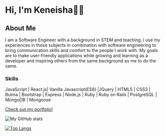  # Hi, I'm Keneisha👋🏿
 
 ## About Me
I am a Software Engineer with a background in STEM and teaching. I use my experiences in these subjects in combination with software engineering to bring communication skills and comfort to the people I work with. My goals are to make user-friendly applications while growing and learning as a developer and inspiring others from the same background as me to do the same. 

### Skills
JavaScript | React.js| Vanilla Javascript(ES6) |JQuery | HTML5 | CSS3 | Bulma | Bootstrap | Express | Node.js | Ruby | Ruby on Rails | PostgreSQL | MongoDB | Mongoose 

[Check out my portfolio!](https://www.ckeneishacode.dev/)
 

   ![My GitHub stats](https://github-readme-stats.vercel.app/api?username=KeneishaC&show_icons=true&theme=shades-of-purple)



   [![Top Langs](https://github-readme-stats.vercel.app/api/top-langs/?username=KeneishaC&layout=compact)](https://github.com/KeneishaC/github-readme-stats)
